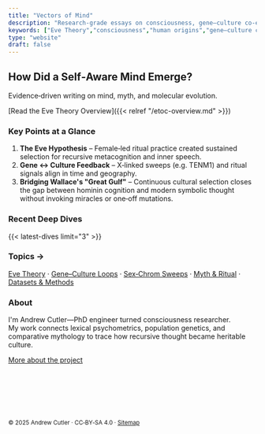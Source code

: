 ```yaml
---
title: "Vectors of Mind"
description: "Research‑grade essays on consciousness, gene–culture co‑evolution, and the Eve Theory."
keywords: ["Eve Theory","consciousness","human origins","gene–culture co‑evolution","psychometrics"]
type: "website"
draft: false
---
```


## How Did a Self‑Aware Mind Emerge?  
Evidence‑driven writing on mind, myth, and molecular evolution.

[Read the Eve Theory Overview]({{< relref "/etoc-overview.md" >}}) <!-- CTA -->


### Key Points at a Glance  

1. **The Eve Hypothesis** – Female‑led ritual practice created sustained selection for recursive metacognition and inner speech.  
2. **Gene ↔ Culture Feedback** – X‑linked sweeps (e.g. TENM1) and ritual signals align in time and geography.  
3. **Bridging Wallace's "Great Gulf"** – Continuous cultural selection closes the gap between hominin cognition and modern symbolic thought without invoking miracles or one‑off mutations.

<div class="border-t border-retro-accent/50 my-8"></div>

### Recent Deep Dives  
{{< latest-dives limit="3" >}}

<div class="border-t border-retro-accent/50 my-8"></div>

### Topics →
[Eve Theory](/tags/eve-theory-of-consciousness/) · [Gene–Culture Loops](/tags/gene-culture/) · [Sex‑Chrom Sweeps](/tags/sex-chrom/) · [Myth & Ritual](/tags/myth/) · [Datasets & Methods](/tags/tools/)

<div class="border-t border-retro-accent/50 my-8"></div>

### About  
I'm Andrew Cutler—PhD engineer turned consciousness researcher.  
My work connects lexical psychometrics, population genetics, and comparative mythology to trace how recursive thought became heritable culture.  

[More about the project](/about/)

<div class="border-t border-retro-accent/50 my-8"></div>

<!-- Inline SVG favicon / brand mark; no raster assets -->
<svg viewBox="0 0 120 100" xmlns="http://www.w3.org/2000/svg"
     stroke="currentColor" fill="none" stroke-width="2" stroke-linejoin="round"
     style="width:4rem;height:4rem;display:block;margin:1.5rem auto;">

  <!-- Equilateral triangle -->
  <path d="M60 10 L110 90 H10 Z" stroke-width="2.2"/>
  
  <!-- Iris + pupil -->
  <ellipse cx="60" cy="60" rx="20" ry="12"/>
  <circle cx="60" cy="60" r="5" fill="currentColor"/>
  <circle cx="57" cy="58" r="1" fill="var(--accent)"/> <!-- Adjusted highlight color -->
  
  <!-- Eye lids -->
  <path d="M40 60 Q60 38 80 60"/>
  <path d="M40 60 Q60 82 80 60"/>
</svg>

<small>© 2025 Andrew Cutler · CC‑BY‑SA 4.0 · <a href="/sitemap.xml">Sitemap</a></small>